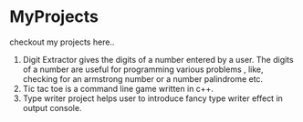# MyProjects
checkout my projects here..

1. Digit Extractor gives the digits of a number entered by a user. The digits of a number are useful for programming various problems , like, checking for an armstrong number or a number palindrome etc.
2. Tic tac toe is a command line game written in c++.
3. Type writer project helps user to introduce fancy type writer effect in output console.
